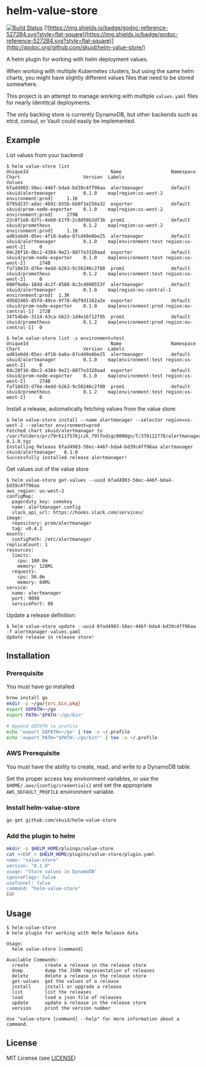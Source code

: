 # helm-value-store

[![Build Status](https://travis-ci.org/skuid/helm-value-store.svg?branch=master)](https://travis-ci.org/skuid/helm-value-store)
[![https://img.shields.io/badge/godoc-reference-5272B4.svg?style=flat-square](https://img.shields.io/badge/godoc-reference-5272B4.svg?style=flat-square)](http://godoc.org/github.com/skuid/helm-value-store/)


A helm plugin for working with helm deployment values.

When working with multiple Kubernetes clusters, but using the same helm charts,
you might have slightly different values files that need to be stored somewhere.

This project is an attempt to manage working with multiple `values.yaml` files for
nearly identitcal deployments.

The only backing store is currently DynamoDB, but other backends such as etcd, consul,
or Vault could easily be implemented.


## Example

List values from your backend

```
$ helm value-store list
UniqueId                              Name                  Namespace    Chart                       Version  Labels                                     Values
6fad4903-58ec-446f-bda4-bd39c4ff96aa  alertmanager          default      skuid/alertmanager          0.1.0    map[region:us-west-2 environment:prod]     1.1K
8795d237-adac-4b91-b55b-bb0f1e258a32  exporter              default      skuid/prom-node-exporter    0.1.0    map[region:us-west-2 environment:prod]     279B
22c8f1e8-82fc-4eb0-b1f9-2c8d50b2df3b  prom1                 default      skuid/prometheus            0.1.2    map[region:us-west-2 environment:prod]     1.1K
ad01e6d4-05ec-4f18-ba6a-87cd49e6be25  alertmanager          default      skuid/alertmanager          0.1.0    map[environment:test region:us-west-2]     0
84c28f16-0bc2-4384-9e21-8077e3320aad  exporter              default      skuid/prom-node-exporter    0.1.0    map[environment:test region:us-west-2]     274B
fa718433-d76e-4edd-b263-9c50246c2f80  prom1                 default      skuid/prometheus            0.1.2    map[environment:test region:us-west-2]     0
080f9a8a-10dd-4c2f-8588-8c3c4980553f  alertmanager          default      skuid/alertmanager          0.1.0    map[region:eu-central-1 environment:prod]  1.3K
49582465-85fd-49ce-9778-4bf9d1162a2e  exporter              default      skuid/prom-node-exporter    0.1.0    map[environment:prod region:eu-central-1]  272B
34754bde-3114-43ca-bb23-1d4e16f12f95  prom1                 default      skuid/prometheus            0.1.2    map[environment:prod region:eu-central-1]  0

$ helm value-store list -s environment=test
UniqueId                              Name                  Namespace    Chart                       Version  Labels
ad01e6d4-05ec-4f18-ba6a-87cd49e6be25  alertmanager          default      skuid/alertmanager          0.1.0    map[environment:test region:us-west-2]     0
84c28f16-0bc2-4384-9e21-8077e3320aad  exporter              default      skuid/prom-node-exporter    0.1.0    map[environment:test region:us-west-2]     274B
fa718433-d76e-4edd-b263-9c50246c2f80  prom1                 default      skuid/prometheus            0.1.2    map[environment:test region:us-west-2]     0
```

Install a release, automatically fetching values from the value store:

```
$ helm value-store install --name alertmanager --selector region=us-west-2 --selector environment=prod
Fetched chart skuid/alertmanager to /var/folders/pr/79r611f576jczk_79lfndzgc0000gn/T/370122778/alertmanager-0.1.0.tgz
Installing Release 6fad4903-58ec-446f-bda4-bd39c4ff96aa alertmanager skuid/alertmanager   0.1.0
Successfully installed release alertmanager!
```

Get values out of the value store

```
$ helm value-store get-values --uuid 6fad4903-58ec-446f-bda4-bd39c4ff96aa
aws_region: us-west-2
configMap:
  pagerduty_key: somekey
  name: alertmanager.config
  slack_api_url: https://hooks.slack.com/services/
image:
  repository: prom/alertmanager
  tag: v0.4.2
mounts:
  configPath: /etc/alertmanager
replicaCount: 1
resources:
  limits:
    cpu: 100.0m
    memory: 128Mi
  requests:
    cpu: 50.0m
    memory: 64Mi
service:
  name: alertmanager
  port: 9098
  servicePort: 80
```

Update a release definition:

```
$ helm value-store update --uuid 6fad4903-58ec-446f-bda4-bd39c4ff96aa -f alertmanager-values.yaml
Update release in release store!
```

## Installation

### Prerequisite

You must have go installed

```bash
brew install go
mkdir -p ~/go/{src,bin,pkg}
export GOPATH=~/go
export PATH="$PATH:~/go/bin"

# Append GOPATH to profile
echo 'export GOPATH=~/go' | tee -a ~/.profile
echo 'export PATH="$PATH:~/go/bin"' | tee -a ~/.profile
```

### AWS Prerequisite

You must have the ability to create, read, and write to a DynamoDB table.

Set the proper access key environment variables, or use the
`$HOME/.aws/{config/credentials}` and set the appropriate
`AWS_DEFAULT_PROFILE` environment variable.

### Install helm-value-store

```bash
go get github.com/skuid/helm-value-store
```

### Add the plugin to helm

```bash
mkdir -p $HELM_HOME/pluings/value-store
cat <<EOF > $HELM_HOME/plugins/value-store/plugin.yaml
name: "value-store"
version: "0.1.0"
usage: "Store values in DynamoDB"
ignoreFlags: false
useTunnel: false
command: "helm-value-store"
EOF
```

## Usage

```
$ helm-value-store
A helm plugin for working with Helm Release data

Usage:
  helm value-store [command]

Available Commands:
  create      create a release in the release store
  dump        dump the JSON representation of releases
  delete      delete a release in the release store
  get-values  get the values of a release
  install     install or upgrade a release
  list        list the releases
  load        load a json file of releases
  update      update a release in the release store
  version     print the version number

Use "value-store [command] --help" for more information about a command.
```

## License

MIT License (see [LICENSE](/LICENSE))
